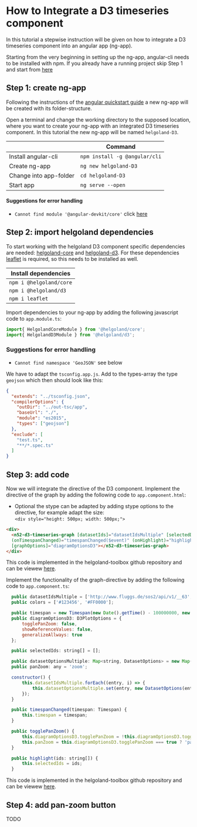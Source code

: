 # How to Integrate a D3 timeseries component

In this tutorial a stepwise instruction will be given on how to integrate a D3 timeseries component into an angular app (ng-app).

Starting from the very beginning in setting up the ng-app, angular-cli needs to be installed with npm. If you already have a running project skip Step 1 and start from [here](#step-2)

## Step 1: create ng-app

Following the instructions of the [angular quickstart guide](https://angular.io/guide/quickstart) a new ng-app will be created with its folder-structure.

Open a terminal and change the working directory to the supposed location, where you want to create your ng-app with an integrated D3 timeseries component. In this tutorial the new ng-app will be named `helgoland-D3`.

||Command|
| ------------- |-------------|
Install angular-cli     |   `npm install -g @angular/cli`
Create ng-app           |   `ng new helgoland-D3`
Change into app-folder  |   `cd helgoland-D3`
Start app               |   `ng serve --open`

#### Suggestions for error handling

- `Cannot find module '@angular-devkit/core'` click [here](https://github.com/angular/angular-cli/issues/9307)

## Step 2: import helgoland dependencies

To start working with the helgoland D3 component specific dependencies are needed: [helgoland-core](https://www.npmjs.com/package/@helgoland/core) and [helgoland-d3](https://www.npmjs.com/package/@helgoland/d3). For these dependencies [leaflet](https://www.npmjs.com/package/leaflet) is required, so this needs to be installed as well.

|Install dependencies|
|--------------------|
|`npm i @helgoland/core`|
|`npm i @helgoland/d3`|
|`npm i leaflet`|

Import dependencies to your ng-app by adding the following javascript code to `app.module.ts`:

```javascript
import{ HelgolandCoreModule } from '@helgoland/core';
import{ HelgolandD3Module } from '@helgoland/d3';
```

### Suggestions for error handling

- `Cannot find namespace 'GeoJSON'` see below

We have to adapt the `tsconfig.app.js`. Add to the types-array the type `geojson` which then should look like this:

```json
{
  "extends": "../tsconfig.json",
  "compilerOptions": {
    "outDir": "../out-tsc/app",
    "baseUrl": "./",
    "module": "es2015",
    "types": ["geojson"]
  },
  "exclude": [
    "test.ts",
    "**/*.spec.ts"
  ]
}
```

## Step 3: add code

Now we will integrate the directive of the D3 component.
Implement the directive of the graph by adding the following code to `app.component.html`:

- Optional the stype can be adapted by adding stype options to the directive, for example adapt the size:  
`<div style="height: 500px; width: 500px;">`

```html
<div>
  <n52-d3-timeseries-graph [datasetIds]="datasetIdsMultiple" [selectedDatasetIds]="selectedIds" [datasetOptions]="datasetOptionsMultiple" [timeInterval]="timespan" 
  (onTimespanChanged)="timespanChanged($event)" (onHighlight)="highlight($event)" (onHighlightUom)="highlightUom($event)" 
  [graphOptions]="diagramOptionsD3"></n52-d3-timeseries-graph>
</div>
```
This code is implemented in the helgoland-toolbox github repository and can be viewew [here](https://github.com/52North/helgoland-toolbox/blob/master/src/demo/app/pages/timeseries-graph/timeseries-graph.component.html).

Implement the functionality of the graph-directive by adding the following code to `app.component.ts`:

```javascript
  public datasetIdsMultiple = ['http://www.fluggs.de/sos2/api/v1/__63', 'http://www.fluggs.de/sos2/api/v1/__72'];
  public colors = ['#123456', '#FF0000'];

  public timespan = new Timespan(new Date().getTime() - 100000000, new Date().getTime());
  public diagramOptionsD3: D3PlotOptions = {
      togglePanZoom: false,
      showReferenceValues: false,
      generalizeAllways: true
  };

  public selectedIds: string[] = [];

  public datasetOptionsMultiple: Map<string, DatasetOptions> = new Map();
  public panZoom: any = 'zoom';

  constructor() {
      this.datasetIdsMultiple.forEach((entry, i) => {
          this.datasetOptionsMultiple.set(entry, new DatasetOptions(entry, this.colors[i]));
      });
  }

  public timespanChanged(timespan: Timespan) {
      this.timespan = timespan;
  }

  public togglePanZoom() {
      this.diagramOptionsD3.togglePanZoom = !this.diagramOptionsD3.togglePanZoom;
      this.panZoom = this.diagramOptionsD3.togglePanZoom === true ? 'pan' : 'zoom';
  }

  public highlight(ids: string[]) {
      this.selectedIds = ids;
  }
```
This code is implemented in the helgoland-toolbox github repository and can be viewew [here](https://github.com/52North/helgoland-toolbox/blob/master/src/demo/app/pages/timeseries-graph/timeseries-graph.component.ts).

## Step 4: add pan-zoom button

TODO